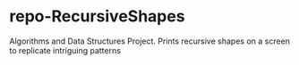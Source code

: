 # repo-RecursiveShapes
Algorithms and Data Structures Project. Prints recursive shapes on a screen to replicate intriguing patterns
